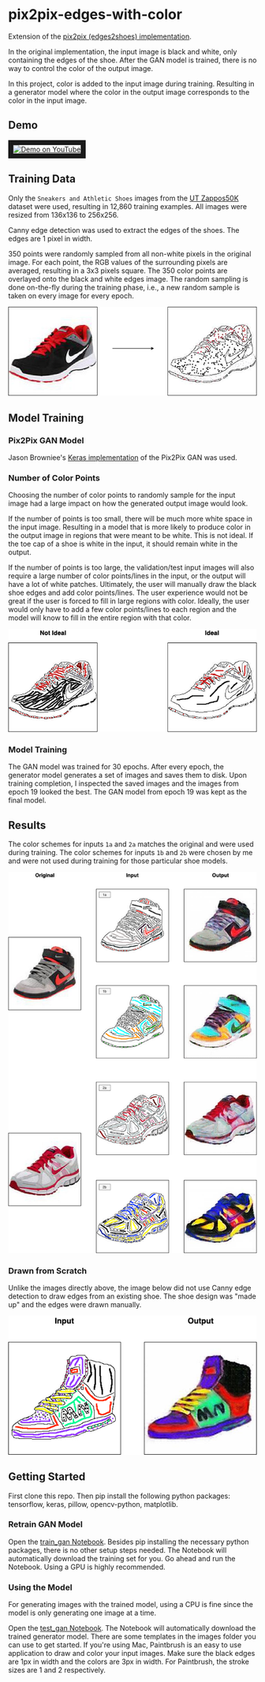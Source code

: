 # pix2pix-edges-with-color

Extension of the [pix2pix (edges2shoes) implementation](https://github.com/phillipi/pix2pix).

In the original implementation, the input image is black and white, only containing the edges of the shoe. After the GAN model is trained, there is no way to control the color of the output image.

In this project, color is added to the input image during training. Resulting in a generator model where the color in the output image corresponds to the color in the input image.

## Demo

<a href="https://www.youtube.com/watch?v=jElHHexi30I">
  <img src="https://img.youtube.com/vi/jElHHexi30I/0.jpg" alt="Demo on YouTube" width="240" height="180" border="10" />
</a>

## Training Data

Only the `Sneakers and Athletic Shoes` images from the [UT Zappos50K](http://vision.cs.utexas.edu/projects/finegrained/utzap50k/) dataset were used, resulting in 12,860 training examples. All images were resized from 136x136 to 256x256.

Canny edge detection was used to extract the edges of the shoes. The edges are 1 pixel in width.

350 points were randomly sampled from all non-white pixels in the original image. For each point, the RGB values of the surrounding pixels are averaged, resulting in a 3x3 pixels square. The 350 color points are overlayed onto the black and white edges image. The random sampling is done on-the-fly during the training phase, i.e., a new random sample is taken on every image for every epoch.

![preprocessing steps](images/training_data_preprocess_steps.png)

## Model Training

### Pix2Pix GAN Model

Jason Browniee's [Keras implementation](https://machinelearningmastery.com/how-to-develop-a-pix2pix-gan-for-image-to-image-translation/) of the Pix2Pix GAN was used.

### Number of Color Points

Choosing the number of color points to randomly sample for the input image had a large impact on how the generated output image would look.

If the number of points is too small, there will be much more white space in the input image. Resulting in a model that is more likely to produce color in the output image in regions that were meant to be white. This is not ideal. If the toe cap of a shoe is white in the input, it should remain white in the output.

If the number of points is too large, the validation/test input images will also require a large number of color points/lines in the input, or the output will have a lot of white patches. Ultimately, the user will manually draw the black shoe edges and add color points/lines. The user experience would not be great if the user is forced to fill in large regions with color. Ideally, the user would only have to add a few color points/lines to each region and the model will know to fill in the entire region with that color.

![ideal number of points](images/ideal_number_of_points.png)


### Model Training

The GAN model was trained for 30 epochs. After every epoch, the generator model generates a set of images and saves them to disk. Upon training completion, I inspected the saved images and the images from epoch 19 looked the best. The GAN model from epoch 19 was kept as the final model.

## Results

The color schemes for inputs `1a` and `2a` matches the original and were used during training. The color schemes for inputs `1b` and `2b` were chosen by me and were not used during training for those particular shoe models.

![results](images/results.png)


### Drawn from Scratch

Unlike the images directly above, the image below did not use Canny edge detection to draw edges from an existing shoe. The shoe design was "made up" and the edges were drawn manually.

![results](images/scratch.png)

## Getting Started

First clone this repo. Then pip install the following python packages: tensorflow, keras, pillow, opencv-python, matplotlib.

### Retrain GAN Model

Open the [train_gan Notebook](https://github.com/michaelnation26/pix2pix-edges-with-color/blob/master/train_gan.ipynb). Besides pip installing the necessary python packages, there is no other setup steps needed. The Notebook will automatically download the training set for you. Go ahead and run the Notebook. Using a GPU is highly recommended.

### Using the Model

For generating images with the trained model, using a CPU is fine since the model is only generating one image at a time.

Open the [test_gan Notebook](https://github.com/michaelnation26/pix2pix-edges-with-color/blob/master/test_gan.ipynb). The Notebook will automatically download the trained generator model. There are some templates in the images folder you can use to get started. If you're using Mac, Paintbrush is an easy to use application to draw and color your input images. Make sure the black edges are 1px in width and the colors are 3px in width. For Paintbrush, the stroke sizes are 1 and 2 respectively.
